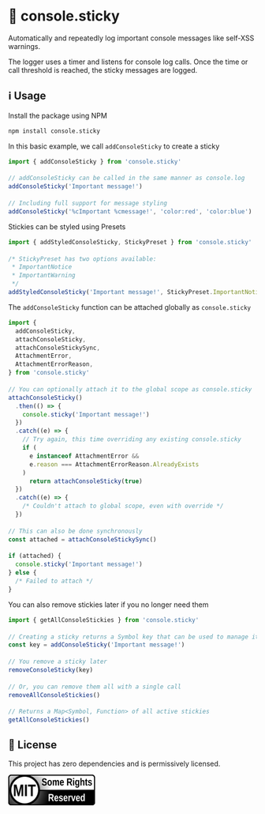 # 📌 console.sticky

Automatically and repeatedly log important console messages like self-XSS warnings.

The logger uses a timer and listens for console log calls. Once the time or call threshold is reached, the sticky messages are logged.

## ℹ Usage

Install the package using NPM

```sh
npm install console.sticky
```

In this basic example, we call `addConsoleSticky` to create a sticky

```js
import { addConsoleSticky } from 'console.sticky'

// addConsoleSticky can be called in the same manner as console.log
addConsoleSticky('Important message!')

// Including full support for message styling
addConsoleSticky('%cImportant %cmessage!', 'color:red', 'color:blue')
```

Stickies can be styled using Presets

```js
import { addStyledConsoleSticky, StickyPreset } from 'console.sticky'

/* StickyPreset has two options available:
 * ImportantNotice
 * ImportantWarning
 */
addStyledConsoleSticky('Important message!', StickyPreset.ImportantNotice)
```

The `addConsoleSticky` function can be attached globally as `console.sticky`

```js
import {
  addConsoleSticky,
  attachConsoleSticky,
  attachConsoleStickySync,
  AttachmentError,
  AttachmentErrorReason,
} from 'console.sticky'

// You can optionally attach it to the global scope as console.sticky
attachConsoleSticky()
  .then(() => {
    console.sticky('Important message!')
  })
  .catch((e) => {
    // Try again, this time overriding any existing console.sticky
    if (
      e instanceof AttachmentError &&
      e.reason === AttachmentErrorReason.AlreadyExists
    )
      return attachConsoleSticky(true)
  })
  .catch((e) => {
    /* Couldn't attach to global scope, even with override */
  })

// This can also be done synchronously
const attached = attachConsoleStickySync()

if (attached) {
  console.sticky('Important message!')
} else {
  /* Failed to attach */
}
```

You can also remove stickies later if you no longer need them

```js
import { getAllConsoleStickies } from 'console.sticky'

// Creating a sticky returns a Symbol key that can be used to manage it
const key = addConsoleSticky('Important message!')

// You remove a sticky later
removeConsoleSticky(key)

// Or, you can remove them all with a single call
removeAllConsoleStickies()

// Returns a Map<Symbol, Function> of all active stickies
getAllConsoleStickies()
```

## 📄 License

This project has zero dependencies and is permissively licensed.

[![MIT License](https://raw.githubusercontent.com/clairelizbet/licenses/main/mit/mit.svg)](license.md)
